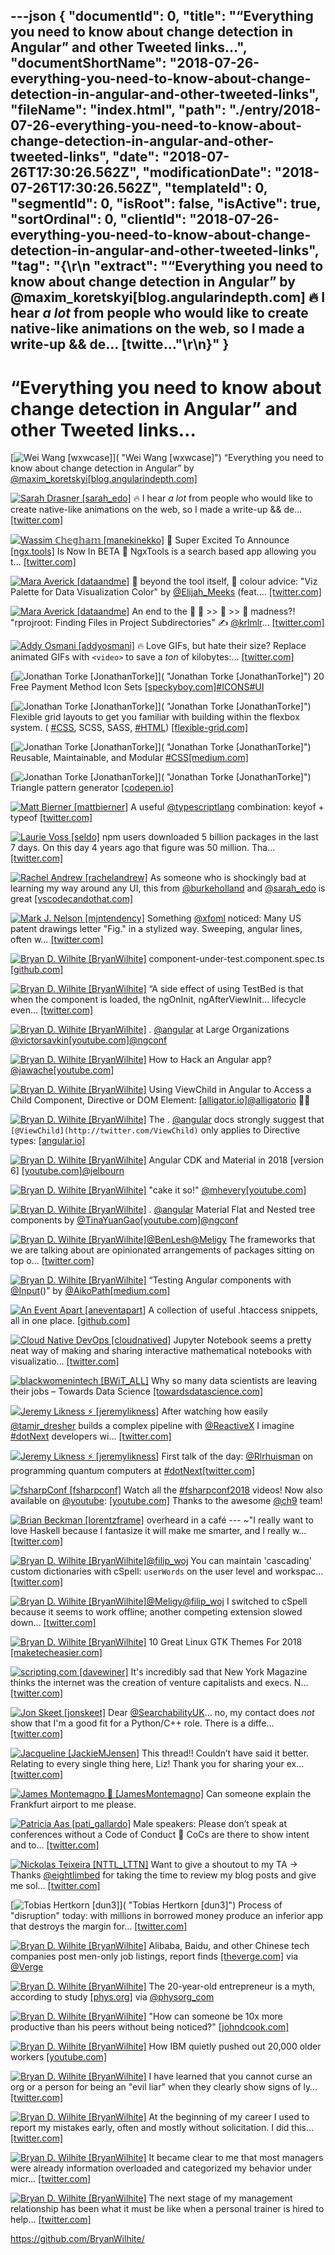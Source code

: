 ---json
{
  "documentId": 0,
  "title": "“Everything you need to know about change detection in Angular” and other Tweeted links…",
  "documentShortName": "2018-07-26-everything-you-need-to-know-about-change-detection-in-angular-and-other-tweeted-links",
  "fileName": "index.html",
  "path": "./entry/2018-07-26-everything-you-need-to-know-about-change-detection-in-angular-and-other-tweeted-links",
  "date": "2018-07-26T17:30:26.562Z",
  "modificationDate": "2018-07-26T17:30:26.562Z",
  "templateId": 0,
  "segmentId": 0,
  "isRoot": false,
  "isActive": true,
  "sortOrdinal": 0,
  "clientId": "2018-07-26-everything-you-need-to-know-about-change-detection-in-angular-and-other-tweeted-links",
  "tag": "{\r\n  \"extract\": \"“Everything you need to know about change detection in Angular” by       @maxim_koretskyi[blog.angularindepth.com] 🔥 I hear *a lot* from people who would like to create native-like animations on the web, so I made a write-up && de…       [twitte...\"\r\n}"
}
---

# “Everything you need to know about change detection in Angular” and other Tweeted links…

[<img alt="Wei Wang [wxwcase]" src="https://songhay.blob.core.windows.net/shared-social-twitter/wxwcase.jpg">]( "Wei Wang [wxwcase]") “Everything you need to know about change detection in Angular” by [@maxim_koretskyi](http://twitter.com/maxim_koretskyi)[[blog.angularindepth.com]](https://blog.angularindepth.com/everything-you-need-to-know-about-change-detection-in-angular-8006c51d206f)

[<img alt="Sarah Drasner [sarah_edo]" src="https://songhay.blob.core.windows.net/shared-social-twitter/sarah_edo.jpg">](http://sarahdrasnerdesign.com/ "Sarah Drasner [sarah_edo]") 🔥 I hear *a lot* from people who would like to create native-like animations on the web, so I made a write-up && de… [[twitter.com]](https://twitter.com/i/web/status/988414671232339970)

[<img alt="Wassim ℂ𝕙𝕖𝕘𝕙𝕒𝕞 [manekinekko]" src="https://songhay.blob.core.windows.net/shared-social-twitter/manekinekko.jpg">](http://medium.com/@wassimchegham "Wassim ℂ𝕙𝕖𝕘𝕙𝕒𝕞 [manekinekko]") 🎊 Super Excited To Announce [[ngx.tools]](http://ngx.tools) Is Now In BETA 🎉 NgxTools is a search based app allowing you t… [[twitter.com]](https://twitter.com/i/web/status/988214507213410304)

[<img alt="Mara Averick [dataandme]" src="https://songhay.blob.core.windows.net/shared-social-twitter/dataandme.jpg">](https://maraaverick.rbind.io/ "Mara Averick [dataandme]") 🎨 beyond the tool itself, 🌟 colour advice: "Viz Palette for Data Visualization Color" by [@Elijah_Meeks](http://twitter.com/Elijah_Meeks) (feat.… [[twitter.com]](https://twitter.com/i/web/status/987677834876477440)

[<img alt="Mara Averick [dataandme]" src="https://songhay.blob.core.windows.net/shared-social-twitter/dataandme.jpg">](https://maraaverick.rbind.io/ "Mara Averick [dataandme]") An end to the 🔎 📁 >> 📁 >> 📂 madness?! "rprojroot: Finding Files in Project Subdirectories" ✍️ [@krlmlr](http://twitter.com/krlmlr)… [[twitter.com]](https://twitter.com/i/web/status/988402653070848001)

[<img alt="Addy Osmani [addyosmani]" src="https://songhay.blob.core.windows.net/shared-social-twitter/addyosmani.jpg">](http://bit.ly/addyosmani "Addy Osmani [addyosmani]") 🔥 Love GIFs, but hate their size? Replace animated GIFs with `<video>` to save a *ton* of kilobytes:… [[twitter.com]](https://twitter.com/i/web/status/988304148218040320)

[<img alt="Jonathan Torke [JonathanTorke]" src="https://songhay.blob.core.windows.net/shared-social-twitter/JonathanTorke.jpg">]( "Jonathan Torke [JonathanTorke]") 20 Free Payment Method Icon Sets [[speckyboy.com]](https://speckyboy.com/free-payment-method-credit-card-icon-sets/)[#ICONS](http://twitter.com/search?q=%23ICONS)[#UI](http://twitter.com/search?q=%23UI)

[<img alt="Jonathan Torke [JonathanTorke]" src="https://songhay.blob.core.windows.net/shared-social-twitter/JonathanTorke.jpg">]( "Jonathan Torke [JonathanTorke]") Flexible grid layouts to get you familiar with building within the flexbox system. ( [#CSS](http://twitter.com/search?q=%23CSS), SCSS, SASS, [#HTML](http://twitter.com/search?q=%23HTML)) [[flexible-grid.com]](https://www.flexible-grid.com/)

[<img alt="Jonathan Torke [JonathanTorke]" src="https://songhay.blob.core.windows.net/shared-social-twitter/JonathanTorke.jpg">]( "Jonathan Torke [JonathanTorke]") Reusable, Maintainable, and Modular [#CSS](http://twitter.com/search?q=%23CSS)[[medium.com]](https://medium.com/@afrench53198/reusable-maintainable-and-modular-css-b0ffedf1c208)

[<img alt="Jonathan Torke [JonathanTorke]" src="https://songhay.blob.core.windows.net/shared-social-twitter/JonathanTorke.jpg">]( "Jonathan Torke [JonathanTorke]") Triangle pattern generator [[codepen.io]](https://codepen.io/msurguy/pen/sbIio)

[<img alt="Matt Bierner [mattbierner]" src="https://songhay.blob.core.windows.net/shared-social-twitter/mattbierner.jpg">](https://blog.mattbierner.com/ "Matt Bierner [mattbierner]") A useful [@typescriptlang](http://twitter.com/typescriptlang) combination: keyof + typeof [[twitter.com]](https://twitter.com/mattbierner/status/988469863801733120/photo/1)

[<img alt="Laurie Voss [seldo]" src="https://songhay.blob.core.windows.net/shared-social-twitter/seldo.jpg">](http://seldo.com/ "Laurie Voss [seldo]") npm users downloaded 5 billion packages in the last 7 days. On this day 4 years ago that figure was 50 million. Tha… [[twitter.com]](https://twitter.com/i/web/status/988477780441481217)

[<img alt="Rachel Andrew [rachelandrew]" src="https://songhay.blob.core.windows.net/shared-social-twitter/rachelandrew.jpg">](https://rachelandrew.co.uk/ "Rachel Andrew [rachelandrew]") As someone who is shockingly bad at learning my way around any UI, this from [@burkeholland](http://twitter.com/burkeholland) and [@sarah_edo](http://twitter.com/sarah_edo) is great [[vscodecandothat.com]](https://vscodecandothat.com/)

[<img alt="Mark J. Nelson [mjntendency]" src="https://songhay.blob.core.windows.net/shared-social-twitter/mjntendency.jpg">](http://www.kmjn.org/ "Mark J. Nelson [mjntendency]") Something [@xfoml](http://twitter.com/xfoml) noticed: Many US patent drawings letter "Fig." in a stylized way. Sweeping, angular lines, often w… [[twitter.com]](https://twitter.com/i/web/status/988544082246033409)

[<img alt="Bryan D. Wilhite [BryanWilhite]" src="https://songhay.blob.core.windows.net/shared-social-twitter/BryanWilhite.jpeg">](http://songhayblog.azurewebsites.net/ "Bryan D. Wilhite [BryanWilhite]") component-under-test.component.spec.ts [[github.com]](https://github.com/Aik-Master/ComponentInputTest/blob/master/src/app/component-under-test/component-under-test.component.spec.ts#L39)

[<img alt="Bryan D. Wilhite [BryanWilhite]" src="https://songhay.blob.core.windows.net/shared-social-twitter/BryanWilhite.jpeg">](http://songhayblog.azurewebsites.net/ "Bryan D. Wilhite [BryanWilhite]") “A side effect of using TestBed is that when the component is loaded, the ngOnInit, ngAfterViewInit… lifecycle even… [[twitter.com]](https://twitter.com/i/web/status/988579851228479488)

[<img alt="Bryan D. Wilhite [BryanWilhite]" src="https://songhay.blob.core.windows.net/shared-social-twitter/BryanWilhite.jpeg">](http://songhayblog.azurewebsites.net/ "Bryan D. Wilhite [BryanWilhite]") . [@angular](http://twitter.com/angular) at Large Organizations [@victorsavkin](http://twitter.com/victorsavkin)[[youtube.com]](https://www.youtube.com/watch?v=piQ0EZhtus0)[@ngconf](http://twitter.com/ngconf)

[<img alt="Bryan D. Wilhite [BryanWilhite]" src="https://songhay.blob.core.windows.net/shared-social-twitter/BryanWilhite.jpeg">](http://songhayblog.azurewebsites.net/ "Bryan D. Wilhite [BryanWilhite]") How to Hack an Angular app? [@jawache](http://twitter.com/jawache)[[youtube.com]](https://www.youtube.com/watch?v=C7D4WTLNEUQ)

[<img alt="Bryan D. Wilhite [BryanWilhite]" src="https://songhay.blob.core.windows.net/shared-social-twitter/BryanWilhite.jpeg">](http://songhayblog.azurewebsites.net/ "Bryan D. Wilhite [BryanWilhite]") Using ViewChild in Angular to Access a Child Component, Directive or DOM Element: [[alligator.io]](https://alligator.io/angular/viewchild-access-component/)[@alligatorio](http://twitter.com/alligatorio) 🎉🐊

[<img alt="Bryan D. Wilhite [BryanWilhite]" src="https://songhay.blob.core.windows.net/shared-social-twitter/BryanWilhite.jpeg">](http://songhayblog.azurewebsites.net/ "Bryan D. Wilhite [BryanWilhite]") The . [@angular](http://twitter.com/angular) docs strongly suggest that `[@ViewChild](http://twitter.com/ViewChild)` only applies to Directive types: [[angular.io]](https://angular.io/api/core/ViewChild)

[<img alt="Bryan D. Wilhite [BryanWilhite]" src="https://songhay.blob.core.windows.net/shared-social-twitter/BryanWilhite.jpeg">](http://songhayblog.azurewebsites.net/ "Bryan D. Wilhite [BryanWilhite]") Angular CDK and Material in 2018 [version 6] [[youtube.com]](https://www.youtube.com/watch?v=v__RuD9RX3I)[@jelbourn](http://twitter.com/jelbourn)

[<img alt="Bryan D. Wilhite [BryanWilhite]" src="https://songhay.blob.core.windows.net/shared-social-twitter/BryanWilhite.jpeg">](http://songhayblog.azurewebsites.net/ "Bryan D. Wilhite [BryanWilhite]") "cake it so!" [@mhevery](http://twitter.com/mhevery)[[youtube.com]](https://www.youtube.com/watch?v=dIxknqPOWms)

[<img alt="Bryan D. Wilhite [BryanWilhite]" src="https://songhay.blob.core.windows.net/shared-social-twitter/BryanWilhite.jpeg">](http://songhayblog.azurewebsites.net/ "Bryan D. Wilhite [BryanWilhite]") . [@angular](http://twitter.com/angular) Material Flat and Nested tree components by [@TinaYuanGao](http://twitter.com/TinaYuanGao)[[youtube.com]](https://www.youtube.com/watch?v=s0Vy3sLbeyA)[@ngconf](http://twitter.com/ngconf)

[<img alt="Bryan D. Wilhite [BryanWilhite]" src="https://songhay.blob.core.windows.net/shared-social-twitter/BryanWilhite.jpeg">](http://songhayblog.azurewebsites.net/ "Bryan D. Wilhite [BryanWilhite]")[@BenLesh](http://twitter.com/BenLesh)[@Meligy](http://twitter.com/Meligy) The frameworks that we are talking about are opinionated arrangements of packages sitting on top o… [[twitter.com]](https://twitter.com/i/web/status/988105360165634048)

[<img alt="Bryan D. Wilhite [BryanWilhite]" src="https://songhay.blob.core.windows.net/shared-social-twitter/BryanWilhite.jpeg">](http://songhayblog.azurewebsites.net/ "Bryan D. Wilhite [BryanWilhite]") “Testing Angular components with [@Input](http://twitter.com/Input)()” by [@AikoPath](http://twitter.com/AikoPath)[[medium.com]](https://medium.com/@AikoPath/testing-angular-components-with-input-3bd6c07cfaf6)

[<img alt="An Event Apart [aneventapart]" src="https://songhay.blob.core.windows.net/shared-social-twitter/aneventapart.jpg">](http://aneventapart.com/ "An Event Apart [aneventapart]") A collection of useful .htaccess snippets, all in one place. [[github.com]](https://github.com/phanan/htaccess)

[<img alt="Cloud Native DevOps [cloudnatived]" src="https://songhay.blob.core.windows.net/shared-social-twitter/cloudnatived.jpg">](https://cloudnativedevopsblog.com/ "Cloud Native DevOps [cloudnatived]") Jupyter Notebook seems a pretty neat way of making and sharing interactive mathematical notebooks with visualizatio… [[twitter.com]](https://twitter.com/i/web/status/987744281099145216)

[<img alt="blackwomenintech [BWiT_ALL]" src="https://songhay.blob.core.windows.net/shared-social-twitter/BWiT_ALL.jpeg">](http://www.blackwomenintech.org/ "blackwomenintech [BWiT_ALL]") Why so many data scientists are leaving their jobs – Towards Data Science [[towardsdatascience.com]](https://towardsdatascience.com/why-so-many-data-scientists-are-leaving-their-jobs-a1f0329d7ea4?source=userActivityShare-1d38c75029d7-1523840591)

[<img alt="Jeremy Likness ⚡️ [jeremylikness]" src="https://songhay.blob.core.windows.net/shared-social-twitter/jeremylikness.jpg">](https://blog.jeremylikness.com/ "Jeremy Likness ⚡️ [jeremylikness]") After watching how easily [@tamir_dresher](http://twitter.com/tamir_dresher) builds a complex pipeline with [@ReactiveX](http://twitter.com/ReactiveX) I imagine [#dotNext](http://twitter.com/search?q=%23dotNext) developers wi… [[twitter.com]](https://twitter.com/i/web/status/988405733048938496)

[<img alt="Jeremy Likness ⚡️ [jeremylikness]" src="https://songhay.blob.core.windows.net/shared-social-twitter/jeremylikness.jpg">](https://blog.jeremylikness.com/ "Jeremy Likness ⚡️ [jeremylikness]") First talk of the day: [@Rlrhuisman](http://twitter.com/Rlrhuisman) on programming quantum computers at [#dotNext](http://twitter.com/search?q=%23dotNext)[[twitter.com]](https://twitter.com/jeremylikness/status/988317750949969920/photo/1)

[<img alt="fsharpConf [fsharpconf]" src="https://songhay.blob.core.windows.net/shared-social-twitter/fsharpconf.jpg">](http://www.fsharpconf.com/ "fsharpConf [fsharpconf]") Watch all the [#fsharpconf2018](http://twitter.com/search?q=%23fsharpconf2018) videos! Now also available on [@youtube](http://twitter.com/youtube): [[youtube.com]](https://www.youtube.com/playlist?list=PLlrxD0HtieHhEkeYu1bZelX_aJqvs6Qw4) Thanks to the awesome [@ch9](http://twitter.com/ch9) team!

[<img alt="Brian Beckman [lorentzframe]" src="https://songhay.blob.core.windows.net/shared-social-twitter/lorentzframe.jpg">](http://rebcabin.github.com/ "Brian Beckman [lorentzframe]") overheard in a café --- ~"I really want to love Haskell because I fantasize it will make me smarter, and I really w… [[twitter.com]](https://twitter.com/i/web/status/988430462786793472)

[<img alt="Bryan D. Wilhite [BryanWilhite]" src="https://songhay.blob.core.windows.net/shared-social-twitter/BryanWilhite.jpeg">](http://songhayblog.azurewebsites.net/ "Bryan D. Wilhite [BryanWilhite]")[@filip_woj](http://twitter.com/filip_woj) You can maintain 'cascading' custom dictionaries with cSpell: `userWords` on the user level and workspac… [[twitter.com]](https://twitter.com/i/web/status/988454481254731776)

[<img alt="Bryan D. Wilhite [BryanWilhite]" src="https://songhay.blob.core.windows.net/shared-social-twitter/BryanWilhite.jpeg">](http://songhayblog.azurewebsites.net/ "Bryan D. Wilhite [BryanWilhite]")[@Meligy](http://twitter.com/Meligy)[@filip_woj](http://twitter.com/filip_woj) I switched to cSpell because it seems to work offline; another competing extension slowed down… [[twitter.com]](https://twitter.com/i/web/status/988455104528367616)

[<img alt="Bryan D. Wilhite [BryanWilhite]" src="https://songhay.blob.core.windows.net/shared-social-twitter/BryanWilhite.jpeg">](http://songhayblog.azurewebsites.net/ "Bryan D. Wilhite [BryanWilhite]") 10 Great Linux GTK Themes For 2018 [[maketecheasier.com]](https://www.maketecheasier.com/gtk-themes-for-linux/)

[<img alt="scripting.com [davewiner]" src="https://songhay.blob.core.windows.net/shared-social-twitter/davewiner.jpg">](http://scripting.com/ "scripting.com [davewiner]") It's incredibly sad that New York Magazine thinks the internet was the creation of venture capitalists and execs. N… [[twitter.com]](https://twitter.com/i/web/status/987708341995614208)

[<img alt="Jon Skeet [jonskeet]" src="https://songhay.blob.core.windows.net/shared-social-twitter/jonskeet.jpg">](http://csharpindepth.com/ "Jon Skeet [jonskeet]") Dear [@SearchabilityUK](http://twitter.com/SearchabilityUK)... no, my contact does *not* show that I'm a good fit for a Python/C++ role. There is a diffe… [[twitter.com]](https://twitter.com/i/web/status/988354375373422592)

[<img alt="Jacqueline [JackieMJensen]" src="https://songhay.blob.core.windows.net/shared-social-twitter/JackieMJensen.jpg">](https://www.youtube.com/watch?v=ZeKBquRKa-w "Jacqueline [JackieMJensen]") This thread!! Couldn’t have said it better. Relating to every single thing here, Liz! Thank you for sharing your ex… [[twitter.com]](https://twitter.com/i/web/status/987717673529163778)

[<img alt="James Montemagno 🙈 [JamesMontemagno]" src="https://songhay.blob.core.windows.net/shared-social-twitter/JamesMontemagno.jpg">](http://montemagno.com/ "James Montemagno 🙈 [JamesMontemagno]") Can someone explain the Frankfurt airport to me please.

[<img alt="Patricia Aas [pati_gallardo]" src="https://songhay.blob.core.windows.net/shared-social-twitter/pati_gallardo.jpg">](https://www.linkedin.com/in/psmaas/ "Patricia Aas [pati_gallardo]") Male speakers: Please don’t speak at conferences without a Code of Conduct 🙏 CoCs are there to show intent and to… [[twitter.com]](https://twitter.com/i/web/status/987997544004415489)

[<img alt="Nickolas Teixeira [NTTL_LTTN]" src="https://songhay.blob.core.windows.net/shared-social-twitter/NTTL_LTTN.jpg">](https://github.com/nickolasteixeira "Nickolas Teixeira [NTTL_LTTN]") Want to give a shoutout to my TA -> Thanks [@eightlimbed](http://twitter.com/eightlimbed) for taking the time to review my blog posts and give me sol… [[twitter.com]](https://twitter.com/i/web/status/988175378945490944)

[<img alt="Tobias Hertkorn [dun3]" src="https://songhay.blob.core.windows.net/shared-social-twitter/dun3.jpg">]( "Tobias Hertkorn [dun3]") Process of "disruption" today: with millions in borrowed money produce an inferior app that destroys the margin for… [[twitter.com]](https://twitter.com/i/web/status/988299054072389632)

[<img alt="Bryan D. Wilhite [BryanWilhite]" src="https://songhay.blob.core.windows.net/shared-social-twitter/BryanWilhite.jpeg">](http://songhayblog.azurewebsites.net/ "Bryan D. Wilhite [BryanWilhite]") Alibaba, Baidu, and other Chinese tech companies post men-only job listings, report finds [[theverge.com]](https://www.theverge.com/2018/4/23/17272620/chinese-tech-companies-alibaba-tencent-baidu-gender-discrimination?utm_campaign=theverge&utm_content=entry&utm_medium=social&utm_source=twitter) via [@Verge](http://twitter.com/Verge)

[<img alt="Bryan D. Wilhite [BryanWilhite]" src="https://songhay.blob.core.windows.net/shared-social-twitter/BryanWilhite.jpeg">](http://songhayblog.azurewebsites.net/ "Bryan D. Wilhite [BryanWilhite]") The 20-year-old entrepreneur is a myth, according to study [[phys.org]](https://phys.org/news/2018-04-year-old-entrepreneur-myth.html) via [@physorg_com](http://twitter.com/physorg_com)

[<img alt="Bryan D. Wilhite [BryanWilhite]" src="https://songhay.blob.core.windows.net/shared-social-twitter/BryanWilhite.jpeg">](http://songhayblog.azurewebsites.net/ "Bryan D. Wilhite [BryanWilhite]") "How can someone be 10x more productive than his peers without being noticed?" [[johndcook.com]](https://www.johndcook.com/blog/2009/12/23/why-programmers-are-not-paid-in-proportion-to-their-productivity/)

[<img alt="Bryan D. Wilhite [BryanWilhite]" src="https://songhay.blob.core.windows.net/shared-social-twitter/BryanWilhite.jpeg">](http://songhayblog.azurewebsites.net/ "Bryan D. Wilhite [BryanWilhite]") How IBM quietly pushed out 20,000 older workers [[youtube.com]](https://www.youtube.com/watch?v=e681QNbHloE)

[<img alt="Bryan D. Wilhite [BryanWilhite]" src="https://songhay.blob.core.windows.net/shared-social-twitter/BryanWilhite.jpeg">](http://songhayblog.azurewebsites.net/ "Bryan D. Wilhite [BryanWilhite]") I have learned that you cannot curse an org or a person for being an "evil liar" when they clearly show signs of ly… [[twitter.com]](https://twitter.com/i/web/status/988130348998377472)

[<img alt="Bryan D. Wilhite [BryanWilhite]" src="https://songhay.blob.core.windows.net/shared-social-twitter/BryanWilhite.jpeg">](http://songhayblog.azurewebsites.net/ "Bryan D. Wilhite [BryanWilhite]") At the beginning of my career I used to report my mistakes early, often and mostly without solicitation. I did this… [[twitter.com]](https://twitter.com/i/web/status/988121310898208768)

[<img alt="Bryan D. Wilhite [BryanWilhite]" src="https://songhay.blob.core.windows.net/shared-social-twitter/BryanWilhite.jpeg">](http://songhayblog.azurewebsites.net/ "Bryan D. Wilhite [BryanWilhite]") It became clear to me that most managers were already information overloaded and categorized my behavior under micr… [[twitter.com]](https://twitter.com/i/web/status/988123391424057344)

[<img alt="Bryan D. Wilhite [BryanWilhite]" src="https://songhay.blob.core.windows.net/shared-social-twitter/BryanWilhite.jpeg">](http://songhayblog.azurewebsites.net/ "Bryan D. Wilhite [BryanWilhite]") The next stage of my management relationship has been what it must be like when a personal trainer is hired to help… [[twitter.com]](https://twitter.com/i/web/status/988126757441093632)

<https://github.com/BryanWilhite/>
